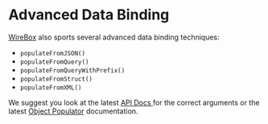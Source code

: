 # Advanced Data Binding

[WireBox](http://wirebox.ortusbooks.com/content/wirebox_object_populator/index.html) also sports several advanced data binding techniques:

* `populateFromJSON()`
* `populateFromQuery()`
* `populateFromQueryWithPrefix()`
* `populateFromStruct()`
* `populateFromXML()`

We suggest you look at the latest [API Docs ](http://apidocs.ortussolutions.com/coldbox/current) for the correct arguments or the latest [Object Populator](http://wirebox.ortusbooks.com/content/wirebox_object_populator/index.html) documentation.

